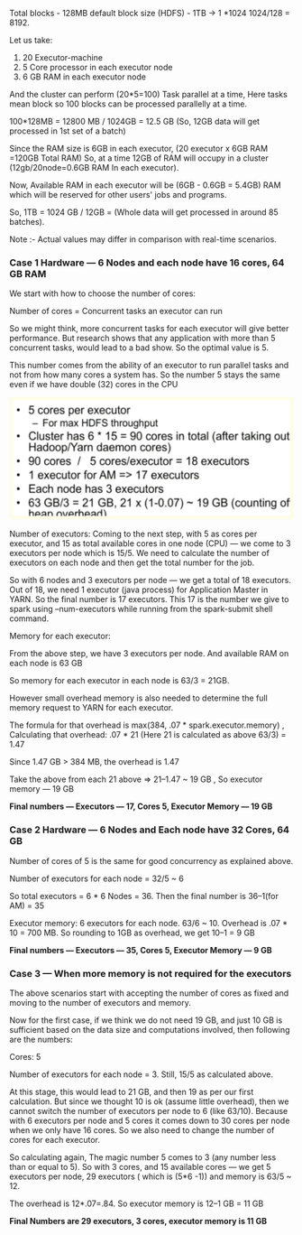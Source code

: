 Total blocks - 128MB default block size (HDFS) - 1TB -> 1 *1024 1024/128 = 8192.

Let us take:

 1. 20 Executor-machine
 2. 5 Core processor in each executor node
 3. 6 GB RAM in each executor node

And the cluster can perform (20*5=100) Task parallel at a time, Here tasks mean block so 100 blocks can be processed parallelly at a time.

100*128MB = 12800 MB / 1024GB = 12.5 GB (So, 12GB data will get processed in 1st set of a batch)

Since the RAM size is 6GB in each executor, (20 executor x 6GB RAM =120GB Total RAM) So, at a time 12GB of RAM will occupy in a cluster (12gb/20node=0.6GB RAM In each executor).

Now, Available RAM in each executor will be (6GB - 0.6GB = 5.4GB) RAM which will be reserved for other users' jobs and programs.

So, 1TB = 1024 GB / 12GB = (Whole data will get processed in around 85 batches).

Note :- Actual values may differ in comparison with real-time scenarios.

### Case 1 Hardware — 6 Nodes and each node have 16 cores, 64 GB RAM

We start with how to choose the number of cores:

Number of cores = Concurrent tasks an executor can run

So we might think, more concurrent tasks for each executor will give better performance. But research shows that any application with more than 5 concurrent tasks, would lead to a bad show. So the optimal value is 5.

This number comes from the ability of an executor to run parallel tasks and not from how many cores a system has. So the number 5 stays the same even if we have double (32) cores in the CPU
 
![Steps](data2.svg)

Number of executors:
Coming to the next step, with 5 as cores per executor, and 15 as total available cores in one node (CPU) — we come to 3 executors per node which is 15/5. We need to calculate the number of executors on each node and then get the total number for the job.

So with 6 nodes and 3 executors per node — we get a total of 18 executors. Out of 18, we need 1 executor (java process) for Application 
Master in YARN. So the final number is 17 executors. This 17 is the number we give to spark using –num-executors while running from the spark-submit shell command.

Memory for each executor:

From the above step, we have 3 executors per node. And available RAM on each node is 63 GB

So memory for each executor in each node is 63/3 = 21GB.

However small overhead memory is also needed to determine the full memory request to YARN for each executor.

The formula for that overhead is max(384, .07 * spark.executor.memory) , Calculating that overhead: .07 * 21 (Here 21 is calculated as above  63/3) = 1.47

Since 1.47 GB > 384 MB, the overhead is 1.47

Take the above from each 21 above => 21–1.47 ~ 19 GB , So executor memory — 19 GB

**Final numbers — Executors — 17, Cores 5, Executor Memory — 19 GB**

### Case 2 Hardware — 6 Nodes and Each node have 32 Cores, 64 GB

Number of cores of 5 is the same for good concurrency as explained above.

Number of executors for each node = 32/5 ~ 6

So total executors = 6 * 6 Nodes = 36. Then the final number is 36–1(for AM) = 35

Executor memory:
6 executors for each node. 63/6 ~ 10. Overhead is .07 * 10 = 700 MB. So rounding to 1GB as overhead, we get 10–1 = 9 GB

**Final numbers — Executors — 35, Cores 5, Executor Memory — 9 GB**


### Case 3 — When more memory is not required for the executors

The above scenarios start with accepting the number of cores as fixed and moving to the number of executors and memory.

Now for the first case, if we think we do not need 19 GB, and just 10 GB is sufficient based on the data size and computations involved, then following are the numbers:

Cores: 5

Number of executors for each node = 3. Still, 15/5 as calculated above.

At this stage, this would lead to 21 GB, and then 19 as per our first calculation. But since we thought 10 is ok (assume little overhead), then we cannot switch the number of executors per node to 6 (like 63/10). Because with 6 executors per node and 5 cores it comes down to 30 cores per node when we only have 16 cores. So we also need to change the number of cores for each executor.

So calculating again, The magic number 5 comes to 3 (any number less than or equal to 5). So with 3 cores, and 15 available cores — we get 5 executors per node, 29 executors ( which is (5*6 -1)) and memory is 63/5 ~ 12.

The overhead is 12*.07=.84. So executor memory is 12–1 GB = 11 GB

**Final Numbers are 29 executors, 3 cores, executor memory is 11 GB**

